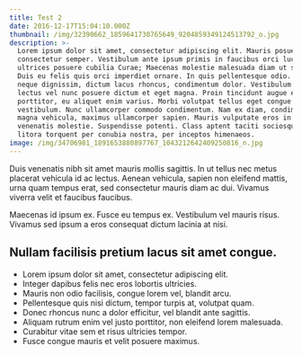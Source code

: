 ```yaml
---
title: Test 2
date: 2016-12-17T15:04:10.000Z
thumbnail: /img/32390662_1859641730765649_9204859349124513792_o.jpg
description: >-
  Lorem ipsum dolor sit amet, consectetur adipiscing elit. Mauris posuere
  consectetur semper. Vestibulum ante ipsum primis in faucibus orci luctus et
  ultrices posuere cubilia Curae; Maecenas molestie malesuada diam ut sagittis.
  Duis eu felis quis orci imperdiet ornare. In quis pellentesque odio. Fusce eu
  neque dignissim, dictum lacus rhoncus, condimentum dolor. Vestibulum eget
  lectus vel nunc posuere dictum et eget magna. Proin tincidunt augue eu nibh
  porttitor, eu aliquet enim varius. Morbi volutpat tellus eget congue
  vestibulum. Nunc ullamcorper commodo condimentum. Nam ex diam, condimentum id
  magna vehicula, maximus ullamcorper sapien. Mauris vulputate eros in massa
  venenatis molestie. Suspendisse potenti. Class aptent taciti sociosqu ad
  litora torquent per conubia nostra, per inceptos himenaeos.
image: /img/34706981_1891653880897767_1043212642409250816_n.jpg
---
```

Duis venenatis nibh sit amet mauris mollis sagittis. In ut tellus nec metus placerat vehicula id ac lectus. Aenean vehicula, sapien non eleifend mattis, urna quam tempus erat, sed consectetur mauris diam ac dui. Vivamus viverra velit et faucibus faucibus. 

Maecenas id ipsum ex. Fusce eu tempus ex. Vestibulum vel mauris risus. Vivamus sed ipsum a eros consequat dictum lacinia at nisi.

## Nullam facilisis pretium lacus sit amet congue.

* Lorem ipsum dolor sit amet, consectetur adipiscing elit.
* Integer dapibus felis nec eros lobortis ultricies.
* Mauris non odio facilisis, congue lorem vel, blandit arcu.
* Pellentesque quis nisi dictum, tempor turpis at, volutpat quam.
* Donec rhoncus nunc a dolor efficitur, vel blandit ante sagittis.
* Aliquam rutrum enim vel justo porttitor, non eleifend lorem malesuada.
* Curabitur vitae sem et risus ultricies tempor.
* Fusce congue mauris et velit posuere maximus.
